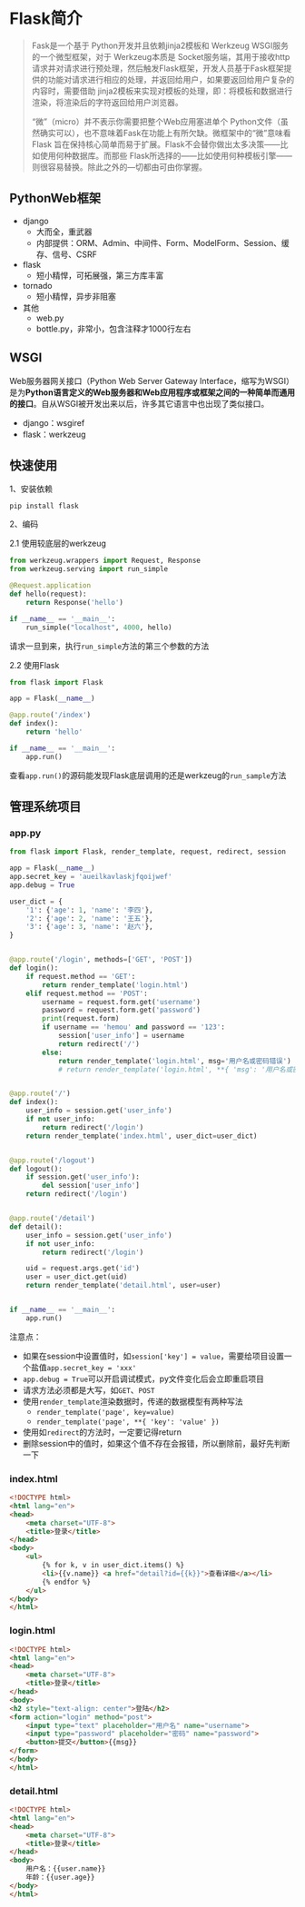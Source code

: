 # Flask简介

> Fask是一个基于 Python开发并且依赖jinja2模板和 Werkzeug WSGI服务的一个微型框架，对于 Werkzeug本质是 Socket服务端，其用于接收http请求井对请求进行预处理，然后触发Flask框架，开发人员基于Fask框架提供的功能对请求进行相应的处理，并返回给用户，如果要返回给用户复杂的内容时，需要借助 jinja2模板来实现对模板的处理，即：将模板和数据进行渲染，将渲染后的字符返回给用户浏览器。
>
> “微”（micro）并不表示你需要把整个Web应用塞进单个 Python文件（虽然确实可以），也不意味着Fask在功能上有所欠缺。微框架中的“微”意味看 Flask 旨在保持核心简单而易于扩展。Flask不会替你做出太多决策——比如使用何种数据库。而那些 Flask所选择的——比如使用何种模板引擎——则很容易替换。除此之外的—切都由可由你掌握。

## PythonWeb框架

+ django
  + 大而全，重武器
  + 内部提供：ORM、Admin、中间件、Form、ModelForm、Session、缓存、信号、CSRF
+ flask
  + 短小精悍，可拓展强，第三方库丰富
+ tornado
  + 短小精悍，异步非阻塞
+ 其他
  + web.py
  + bottle.py，非常小，包含注释才1000行左右

## WSGI

Web服务器网关接口（Python Web Server Gateway Interface，缩写为WSGI）是为**Python语言定义的Web服务器和Web应用程序或框架之间的一种简单而通用的接口**。自从WSGI被开发出来以后，许多其它语言中也出现了类似接口。

+ django：wsgiref
+ flask：werkzeug 

## 快速使用

1、安装依赖

```shell
pip install flask
```

2、编码

2.1 使用较底层的werkzeug

```python
from werkzeug.wrappers import Request, Response
from werkzeug.serving import run_simple

@Request.application
def hello(request):
    return Response('hello')

if __name__ == '__main__':
    run_simple("localhost", 4000, hello)
```

请求一旦到来，执行`run_simple`方法的第三个参数的方法

2.2 使用Flask

```python
from flask import Flask

app = Flask(__name__)

@app.route('/index')
def index():
    return 'hello'

if __name__ == '__main__':
    app.run()
```

查看`app.run()`的源码能发现Flask底层调用的还是werkzeug的`run_sample`方法

## 管理系统项目

### app.py

```python
from flask import Flask, render_template, request, redirect, session

app = Flask(__name__)
app.secret_key = 'aueilkavlaskjfqoijwef'
app.debug = True

user_dict = {
    '1': {'age': 1, 'name': '李四'},
    '2': {'age': 2, 'name': '王五'},
    '3': {'age': 3, 'name': '赵六'},
}


@app.route('/login', methods=['GET', 'POST'])
def login():
    if request.method == 'GET':
        return render_template('login.html')
    elif request.method == 'POST':
        username = request.form.get('username')
        password = request.form.get('password')
        print(request.form)
        if username == 'hemou' and password == '123':
            session['user_info'] = username
            return redirect('/')
        else:
            return render_template('login.html', msg='用户名或密码错误')
            # return render_template('login.html', **{ 'msg': '用户名或密码错误' })


@app.route('/')
def index():
    user_info = session.get('user_info')
    if not user_info:
        return redirect('/login')
    return render_template('index.html', user_dict=user_dict)


@app.route('/logout')
def logout():
    if session.get('user_info'):
        del session['user_info']
    return redirect('/login')


@app.route('/detail')
def detail():
    user_info = session.get('user_info')
    if not user_info:
        return redirect('/login')

    uid = request.args.get('id')
    user = user_dict.get(uid)
    return render_template('detail.html', user=user)


if __name__ == '__main__':
    app.run()
```

注意点：

+ 如果在session中设置值时，如`session['key'] = value`，需要给项目设置一个盐值`app.secret_key = 'xxx'`
+ `app.debug = True`可以开启调试模式，py文件变化后会立即重启项目
+ 请求方法必须都是大写，如`GET`、`POST`
+ 使用`render_template`渲染数据时，传递的数据模型有两种写法
  + `render_template('page', key=value)`
  + `render_template('page', **{ 'key': 'value' })`
+ 使用如`redirect`的方法时，一定要记得return
+ 删除session中的值时，如果这个值不存在会报错，所以删除前，最好先判断一下

### index.html

```html
<!DOCTYPE html>
<html lang="en">
<head>
    <meta charset="UTF-8">
    <title>登录</title>
</head>
<body>
    <ul>
        {% for k, v in user_dict.items() %}
        <li>{{v.name}} <a href="detail?id={{k}}">查看详细</a></li>
        {% endfor %}
    </ul>
</body>
</html>
```

### login.html

```html
<!DOCTYPE html>
<html lang="en">
<head>
    <meta charset="UTF-8">
    <title>登录</title>
</head>
<body>
<h2 style="text-align: center">登陆</h2>
<form action="login" method="post">
    <input type="text" placeholder="用户名" name="username">
    <input type="password" placeholder="密码" name="password">
    <button>提交</button>{{msg}}
</form>
</body>
</html>
```

### detail.html

```html
<!DOCTYPE html>
<html lang="en">
<head>
    <meta charset="UTF-8">
    <title>登录</title>
</head>
<body>
    用户名：{{user.name}}
    年龄：{{user.age}}
</body>
</html>
```

